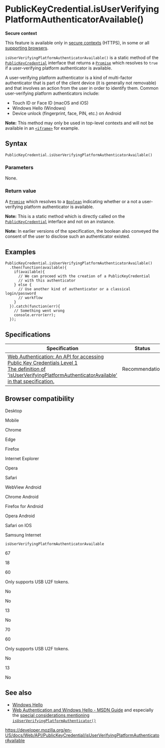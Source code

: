PublicKeyCredential.isUserVerifyingPlatformAuthenticatorAvailable()
===================================================================

**Secure context**

This feature is available only in [secure contexts](https://developer.mozilla.org/en-US/docs/Web/Security/Secure_Contexts) (HTTPS), in some or all [supporting browsers](#browser_compatibility).

`isUserVerifyingPlatformAuthenticatorAvailable()` is a static method of the [`PublicKeyCredential`](../publickeycredential) interface that returns a [`Promise`](https://developer.mozilla.org/en-US/docs/Web/JavaScript/Reference/Global_Objects/Promise) which resolves to `true` if a user-verifying platform authenticator is available.

A user-verifying platform authenticator is a kind of multi-factor authenticator that is part of the client device (it is generally not removable) and that involves an action from the user in order to identify them. Common user-verifying platform authenticators include:

-   Touch ID or Face ID (macOS and iOS)
-   Windows Hello (Windows)
-   Device unlock (fingerprint, face, PIN, etc.) on Android

**Note:** This method may only be used in top-level contexts and will not be available in an [`<iframe>`](https://developer.mozilla.org/en-US/docs/Web/HTML/Element/iframe) for example.

Syntax
------

    PublicKeyCredential.isUserVerifyingPlatformAuthenticatorAvailable()

### Parameters

None.

### Return value

A [`Promise`](https://developer.mozilla.org/en-US/docs/Web/JavaScript/Reference/Global_Objects/Promise) which resolves to a [`Boolean`](https://developer.mozilla.org/en-US/docs/Web/JavaScript/Reference/Global_Objects/Boolean) indicating whether or a not a user-verifying platform authenticator is available.

**Note:** This is a static method which is directly called on the [`PublicKeyCredential`](../publickeycredential) interface and not on an instance.

**Note:** In earlier versions of the specification, the boolean also conveyed the consent of the user to disclose such an authenticator existed.

Examples
--------

    PublicKeyCredential.isUserVerifyingPlatformAuthenticatorAvailable()
      .then(function(available){
        if(available){
          // We can proceed with the creation of a PublicKeyCredential
          // with this authenticator
        } else {
          // Use another kind of authenticator or a classical login/password
          // workflow
        }
      }).catch(function(err){
        // Something went wrong
        console.error(err);
      });

Specifications
--------------

<table><thead><tr class="header"><th>Specification</th><th>Status</th><th>Comment</th></tr></thead><tbody><tr class="odd"><td><a href="https://w3c.github.io/webauthn/#dom-publickeycredential-isuserverifyingplatformauthenticatoravailable">Web Authentication: An API for accessing Public Key Credentials Level 1<br />
<span class="small">The definition of 'isUserVerifyingPlatformAuthenticatorAvailable' in that specification.</span></a></td><td><span class="spec-rec">Recommendation</span></td><td>Initial definition.</td></tr></tbody></table>

Browser compatibility
---------------------

Desktop

Mobile

Chrome

Edge

Firefox

Internet Explorer

Opera

Safari

WebView Android

Chrome Android

Firefox for Android

Opera Android

Safari on IOS

Samsung Internet

`isUserVerifyingPlatformAuthenticatorAvailable`

67

18

60

Only supports USB U2F tokens.

No

No

13

No

70

60

Only supports USB U2F tokens.

No

13

No

See also
--------

-   [Windows Hello](https://docs.microsoft.com/en-us/windows-hardware/design/device-experiences/windows-hello)
-   [Web Authentication and Windows Hello - MSDN Guide](https://docs.microsoft.com/en-us/microsoft-edge/dev-guide/windows-integration/web-authentication) and especially the [special considerations mentioning `isUserVerifyingPlatformAuthenticator()`](https://docs.microsoft.com/en-us/microsoft-edge/dev-guide/windows-integration/web-authentication#special-considerations-for-windows-hello)

<a href="https://developer.mozilla.org/en-US/docs/Web/API/PublicKeyCredential/isUserVerifyingPlatformAuthenticatorAvailable" class="_attribution-link">https://developer.mozilla.org/en-US/docs/Web/API/PublicKeyCredential/isUserVerifyingPlatformAuthenticatorAvailable</a>
